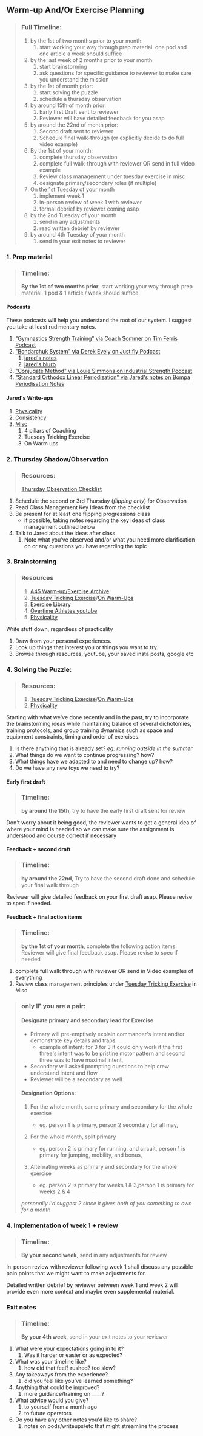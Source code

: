 ## Warm-up And/Or Exercise Planning

> ### Full Timeline:
>
> 1. by the 1st of two months prior to your month:
>    1. start working your way through prep material. one pod and one article a week should suffice
> 1. by the last week of 2 months prior to your month:
>    1. start brainstorming
>    1. ask questions for specific guidance to reviewer to make sure you understand the mission
> 1. by the 1st of month prior:
>    1. start solving the puzzle
>    1. schedule a thursday observation
> 1. by around 15th of month prior:
>    1. Early first Draft sent to reviewer
>    1. Reviewer will have detailed feedback for you asap
> 1. by around the 22nd of month prior:
>    1. Second draft sent to reviewer
>    1. Schedule final walk-through (or explicitly decide to do full video example)
> 1. By the 1st of your month:
>    1. complete thursday observation
>    1. complete full walk-through with reviewer OR send in full video example
>    1. Review class management under tuesday exercise in misc
>    1. designate primary/secondary roles (if multiple)
> 1. On the 1st Tuesday of your month
>    1. implement week 1
>    1. in-person review of week 1 with reviewer
>    1. formal debrief by reviewer coming asap
> 1. by the 2nd Tuesday of your month
>    1. send in any adjustments
>    1. read written debrief by reviewer
> 1. by around 4th Tuesday of your month
>    1. send in your exit notes to reviewer

### 1. Prep material

> ### Timeline:
>
> **By the 1st of two months prior**, start working your way through prep material. 1 pod & 1 article / week should suffice.

#### Podcasts

These podcasts will help you understand the root of our system. I suggest you take at least rudimentary notes.

1. ["Gymnastics Strength Training" via Coach Sommer on Tim Ferris Podcast]()
2. ["Bondarchuk System" via Derek Evely on Just fly Podcast]()
   1. [jared's notes](https://workflowy.com/s/FjXO.tNsKlXkFfD#/a1df034afb9b)
   1. [jared's blurb](https://workflowy.com/s/basics-of-the-bondar/iRH2nCKSn7bITqIH)
3. ["Conjugate Method" via Louie Simmons on Industrial Strength Podcast]()
4. ["Standard Orthodox Linear Periodization" via Jared's notes on Bompa Periodisation Notes](https://workflowy.com/s/periodization-traini/qqVWUTrcsngUxxHL)

#### Jared's Write-ups

1. [Physicality](https://mercenarytricking.com/2017/11/12/4p-4-physicality/)
2. [Consistency](https://mercenarytricking.com/2017/08/31/1-consistency-is-key/)
3. [Misc](https://seattletricking.com/secret_pages/misc)
   1. 4 pillars of Coaching
   2. Tuesday Tricking Exercise
   3. On Warm ups

### 2. Thursday Shadow/Observation

> ### Resources:
>
> [Thursday Observation Checklist](https://seattletricking.com/secret_pages/misc)

1. Schedule the second or 3rd Thursday (_flipping only_) for Observation
1. Read Class Management Key Ideas from the checklist
1. Be present for at least one flipping progressions class
   - if possible, taking notes regarding the key ideas of class management outlined below
1. Talk to Jared about the ideas after class.
   1. Note what you've observed and/or what you need more clarification on or any questions you have regarding the topic

### 3. Brainstorming

> ### Resources
>
> 1. [A45 Warm-up/Exercise Archive](https://seattletricking.com/workouts)
> 1. [Tuesday Tricking Exercise](https://seattletricking.com/secret_pages/misc)/[On Warm-Ups](https://seattletricking.com/secret_pages/misc)
> 1. [Exercise Library](https://seattletricking.com/secret_pages/misc)
> 1. [Overtime Athletes youtube](https://www.youtube.com/@overtimeathletes)
> 1. [Physicality](https://mercenarytricking.com/2017/11/12/4p-4-physicality/)

Write stuff down, regardless of practicality

1. Draw from your personal experiences.
1. Look up things that interest you or things you want to try.
1. Browse through resources, youtube, your saved insta posts, google etc

### 4. Solving the Puzzle:

> ### Resources:
>
> 1. [Tuesday Tricking Exercise](https://seattletricking.com/secret_pages/misc)/[On Warm-Ups](https://seattletricking.com/secret_pages/misc)
> 1. [Physicality](https://mercenarytricking.com/2017/11/12/4p-4-physicality/)

Starting with what we've done recently and in the past, try to incorporate the brainstorming ideas while maintaining balance of several dichotomies, training protocols, and group training dynamics such as space and equipment constraints, timing and order of exercises.

1. Is there anything that is already set? _eg. running outside in the summer_
1. What things do we want to continue progressing? how?
1. What things have we adapted to and need to change up? how?
1. Do we have any new toys we need to try?

#### Early first draft

> ### Timeline:
>
> **by around the 15th**, try to have the early first draft sent for review

Don't worry about it being good, the reviewer wants to get a general idea of where your mind is headed so we can make sure the assignment is understood and course correct if necessary

#### Feedback + second draft

> ### Timeline:
>
> **by around the 22nd**, Try to have the second draft done and schedule your final walk through

Reviewer will give detailed feedback on your first draft asap. Please revise to spec if needed.

#### Feedback + final action items

> ### Timeline:
>
> **by the 1st of your month**, complete the following action items.
> Reviewer will give final feedback asap. Please revise to spec if needed

1. complete full walk through with reviewer OR send in Video examples of everything
1. Review class management principles under [Tuesday Tricking Exercise](https://seattletricking.com/secret_pages/misc) in Misc

> ### only IF you are a pair:
>
> #### Designate primary and secondary lead for Exercise
>
> - Primary will pre-emptively explain commander's intent and/or demonstrate key details and traps
>   - example of intent: for 3 for 3 it could only work if the first three's intent was to be pristine motor pattern and second three was to have maximal intent,
> - Secondary will asked prompting questions to help crew understand intent and flow
> - Reviewer will be a secondary as well
>
> #### Designation Options:
>
> 1. For the whole month, same primary and secondary for the whole exercise
>
>    - eg. person 1 is primary, person 2 secondary for all may,
>
> 1. For the whole month, split primary
>
>    - eg. person 2 is primary for running, and circuit, person 1 is primary for jumping, mobility, and bonus,
>
> 1. Alternating weeks as primary and secondary for the whole exercise
>
>    - eg. person 2 is primary for weeks 1 & 3,person 1 is primary for weeks 2 & 4
>
> _personally i'd suggest 2 since it gives both of you something to own for a month_

### 4. Implementation of week 1 + review

> ### Timeline:
>
> **By your second week**, send in any adjustments for review

In-person review with reviewer following week 1 shall discuss any possible pain points that we might want to make adjustments for.

Detailed written debrief by reviewer between week 1 and week 2 will provide even more context and maybe even supplemental material.

### Exit notes

> ### Timeline:
>
> **By your 4th week**, send in your exit notes to your reviewer

1. What were your expectations going in to it?
   1. Was it harder or easier or as expected?
1. What was your timeline like?
   1. how did that feel? rushed? too slow?
1. Any takeaways from the experience?
   1. did you feel like you've learned something?
1. Anything that could be improved?
   1. more guidance/training on \_\_\_\_?
1. What advice would you give?
   1. to yourself from a month ago
   1. to future operators
1. Do you have any other notes you'd like to share?
   1. notes on pods/writeups/etc that might streamline the process
